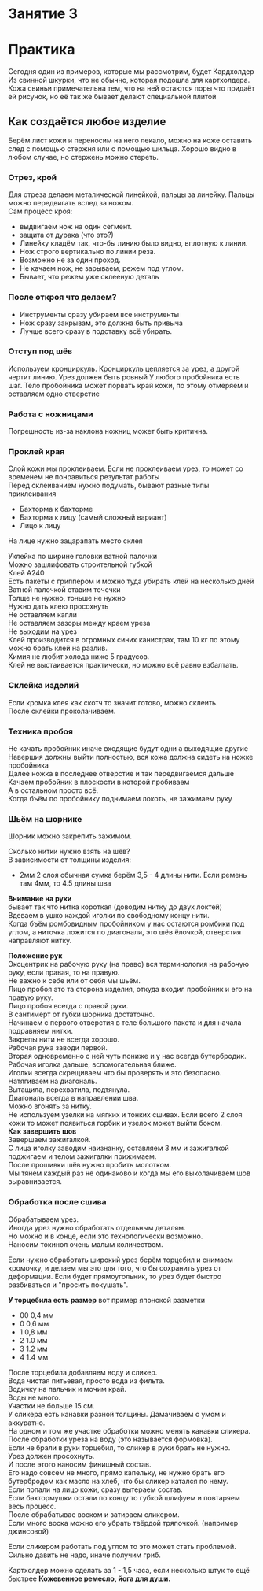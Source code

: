 # Занятие 3
# Практика
Сегодня один из примеров, которые мы рассмотрим, будет Кардхолдер  
Из свинной шкурки, что не обычно, которая подошла для картхолдера.  
Кожа свиньи примечательна тем, что на ней остаются поры что придаёт ей рисунок, но её так же бывает делают специальной плитой

## Как создаётся любое изделие
Берём лист кожи и переносим на него лекало, можно на коже оставить след с помощью стержня или с  помощью шильца.
Хорошо видно в любом случае, но стержень можно стереть.

### Отрез, крой
Для отреза делаем металической линейкой, пальцы за линейку.
Пальцы можно передвигать вслед за ножом.  
Сам процесс кроя: 
- выдвигаем нож на один сегмент.
- защита от дурака (что это?)
- Линейку кладём так, что-бы линию было видно, вплотную к линии.
- Нож строго вертикально по линии реза.
- Возможно не за один проход.
- Не качаем нож, не зарываем, режем под углом. 
- Бывает, что режем уже склееную деталь

### После откроя что делаем?

- Инструменты сразу убираем все инструменты
- Нож сразу закрывам, это должна быть привыча
- Лучше всего сразу в подставку всё убирать.

### Отступ под шёв
Используем кронциркуль. Кронциркуль цепляется за урез, а другой чертит линию. Урез должен быть ровный
У любого пробойника есть шаг. 
Тело пробойника может порвать край кожи, по этому отмеряем и оставляем одно отверстие

### Работа с ножницами
Погрешность из-за наклона ножниц может быть критична. 

### Проклей края
Слой кожи мы проклеиваем. Если не проклеиваем урез, то может 
со временем не понравиться результат работы  
Перед склеиванием нужно подумать, бывают разные типы приклеивания
- Бахторма к бахторме
- Бахторма к лицу (самый сложный вариант)
- Лицо к лицу

На лице нужно зацарапать место склея


Уклейка по ширине головки ватной палочки  
Можно зашлифовать строительной губкой  
Клей А240  
Есть пакеты с гриппером и  можно туда убирать клей на несколько дней  
Ватной палочкой ставим точечки  
Толще не нужно, тоньше не нужно  
Нужно дать клею просохнуть  
Не оставляем капли  
Не оставляем зазоры между краем уреза  
Не выходим на урез  
Клей производится в огромных синих канистрах, там 10 кг по этому можно брать клей на разлив.  
Химия не любит холода ниже 5 градусов.  
Клей не выстаивается практически, но можно всё равно взбалтать.   

### Склейка изделий
Если кромка клея как скотч то значит готово, можно склеить.  
После склейки проколачиваем.  

### Техника пробоя
Не качать пробойник иначе входящие будут одни а выходящие другие  
Навершия должны выйти полностью, вся кожа должна сидеть на ножке пробойника  
Далее ножка в последнее отверстие и так передвигаемся дальше  
Качаем пробойник в плоскости в которой пробиваем  
А в остальном просто всё.  
Когда бъём по пробойнику поднимаем локоть, не зажимаем руку  

### Шьём на шорнике
Шорник можно закрепить зажимом.  


Сколько нитки нужно взять на шёв?  
В зависимости от толщины изделия:
- 2мм 2 слоя обычная сумка берём 3,5 - 4 длины нити.
Если ремень там 4мм, то 4.5 длины шва  

**Внимание на руки**  
бывает так что нитка короткая (доводим нитку до двух локтей)  
Вдеваем в ушко каждой иголки по свободному концу нити.  
Когда бъём ромбовидным пробойником у нас остаются ромбики под углом, а ниточка ложится по диагонали, это шёв ёлочкой, отверстия направляют нитку.

**Положение рук**  
Эксцентрик на рабочую руку (на право) вся терминология на рабочую руку, если правая, то на правую.  
Не важно к себе или от себя мы шьём.  
Лицо пробоя это та сторона изделия, откуда входил пробойник и его на правую руку.  
Лицо пробоя всегда с правой руки.  
В сантимерт от губки шорника достаточно.  
Начинаем с первого отверстия в теле большого пакета и для начала подравняем нитки.  
Закрепы нити не всегда хорошо.  
Рабочая рука заводи первой.  
Вторая одновременно с ней чуть пониже и у нас всегда бутербродик.  
Рабочая иголка дальше, вспомогательная ближе.  
Иголки всегда скрещиваем что бы проверять и это безопасно.  
Натягиваем на диагональ.  
Вытащила, перехватила, подтянула.  
Диагональ всегда в направлении шва.  
Можно вгонять за нитку.    
Не используем узелки на мягких и тонких сшивах. Если всего 2 слоя кожи то может появиться горбик и узелок может выйти боком.   
**Как завершить шов**   
Завершаем зажигалкой.  
С лица иголку заводим наизнанку, оставляем 3 мм и зажигалкой поджигаем и телом зажигалки прижимаем.  
После прошивки шёв нужно пробить молотком.  
Мы тянем каждый раз не одинаково и когда мы его выколачиваем шов выравнивается.   

### Обработка после сшива
Обрабатываем урез.  
Иногда урез нужно обработать отдельным деталям.  
Но можно и в конце, если это технологически возможно.  
Наносим токинол очень малым количеством.  

Если нужно обработать широкий урез берём торцебил и снимаем кромочку, и делаем мы это для того, что бы сохранить урез от деформации. 
Если будет прямоугольник, то урез будет быстро разбиваться и "просить покушать".  

**У торцебила есть размер** вот пример японской разметки
- 00 0,4 мм
- 0 0,6 мм
- 1 0,8 мм
- 2 1.0 мм
- 3 1.2 мм
- 4 1.4 мм

После торцебила добавляем воду и сликер.  
Вода чистая питьевая, просто вода из фильта.  
Водичку на пальчик и мочим край.  
Воды не много.  
Участки не больше 15 см.  
У сликера есть канавки разной толщины. 
Дамачиваем с умом и аккуратно.  
На одном и том же участке обработки можно менять канавки сликера.  
После обработки уреза на воду  (это называется формовка).  
Если не брали в руки торцебил, то сликер в руки брать не нужно.  
Урез должен просохнуть.  
И после этого наносим финишный состав.  
Его надо совсем не много, прямо капельку, не нужно брать его бутербродом как масло на хлеб, что бы сликер катался по нему.  
Если попали на лицо кожи, сразу вытераем состав.  
Если бахтормушки остали по концу то губкой шлифуем и повтаряем весь процесс.  
После обрабатывае воском и затираем сликером.  
Если много воска можно его убрать твёрдой тряпочкой. (например джинсовой)  

Если сликером работать под углом то это может стать проблемой.  
Сильно давить не надо, иначе получим гриб.

Картхолдер можно сделать за 1 - 1,5 часа, если несколько штук то ещё быстрее
**Кожевенное ремесло, йога для души.** 


